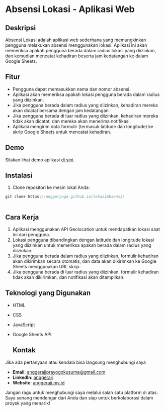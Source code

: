 # Absensi Lokasi - Aplikasi Web
## Deskripsi

Absensi Lokasi adalah aplikasi web sederhana yang memungkinkan pengguna melakukan absensi menggunakan lokasi. Aplikasi ini akan memeriksa apakah pengguna berada dalam radius lokasi yang diizinkan, dan kemudian mencatat kehadiran beserta jam kedatangan ke dalam Google Sheets.

## Fitur

- Pengguna dapat memasukkan nama dan nomor absensi.
- Aplikasi akan memeriksa apakah lokasi pengguna berada dalam radius yang diizinkan.
- Jika pengguna berada dalam radius yang diizinkan, kehadiran mereka akan dicatat bersama dengan jam kedatangan.
- Jika pengguna berada di luar radius yang diizinkan, kehadiran mereka tidak akan dicatat, dan mereka akan menerima notifikasi.
- Aplikasi mengirim data formulir (termasuk latitude dan longitude) ke skrip Google Sheets untuk mencatat kehadiran.

## Demo


Silakan lihat demo aplikasi [di sini](https://anggeryoga.github.io/lokasiAbsensi/).


## Instalasi

1. Clone repositori ke mesin lokal Anda:

```javascript
git clone https://anggeryoga.github.io/lokasiAbsensi/
 
```
## Cara Kerja
1. Aplikasi menggunakan API Geolocation untuk mendapatkan lokasi saat ini dari pengguna.
2. Lokasi pengguna dibandingkan dengan latitude dan longitude lokasi yang diizinkan untuk memeriksa apakah berada dalam radius yang diizinkan.
3. Jika pengguna berada dalam radius yang diizinkan, formulir kehadiran akan dikirimkan secara otomatis, dan data akan dikirimkan ke Google Sheets menggunakan URL skrip.
4. Jika pengguna berada di luar radius yang diizinkan, formulir kehadiran tidak akan dikirimkan, dan notifikasi akan ditampilkan.

## Teknologi yang Digunakan
- HTML
- CSS
- JavaScript
- Google Sheets API

  ## Kontak
Jika ada pertanyaan atau kendala bisa langsung menghubungi saya 

- **Email**: [anggerajiprayogokusuma@gmail.com](mailto:anggerajiprayogokusuma@gmail.com)
- **LinkedIn**: [anggeraji](https://www.linkedin.com/in/anggeraji)
- **Website**: [anggeraji.my.id](https://www.anggeraji.my.id)

Jangan ragu untuk menghubungi saya melalui salah satu platform di atas. Saya senang mendengar dari Anda dan siap untuk berkolaborasi dalam proyek yang menarik!
